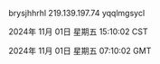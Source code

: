 brysjhhrhl 219.139.197.74 yqqlmgsycl

2024年 11月 01日 星期五 15:10:02 CST

2024年 11月 01日 星期五 07:10:02 GMT

